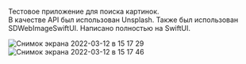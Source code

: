 Тестовое приложение для поиска картинок.  
В качестве API был использован Unsplash. 
Также был использован SDWebImageSwiftUI. 
Напиcано полностью на SwiftUI. 



![Снимок экрана 2022-03-12 в 15 17 29](https://user-images.githubusercontent.com/88937180/158012101-74fcd04b-d656-4663-b93f-11a6ac09ff31.png)
![Снимок экрана 2022-03-12 в 15 17 46](https://user-images.githubusercontent.com/88937180/158012109-8efecdc1-d15a-4d00-b487-c29e35c810c1.png)
